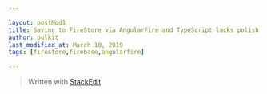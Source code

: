 ```yaml
---

layout: postMod1
title: Saving to FireStore via AngularFire and TypeScript lacks polish
author: pulkit
last_modified_at: March 10, 2019
tags: [firestore,firebase,angularfire]

---
```


> Written with [StackEdit](https://stackedit.io/).
<!--stackedit_data:
eyJoaXN0b3J5IjpbLTE0MjQyNTAxNjFdfQ==
-->